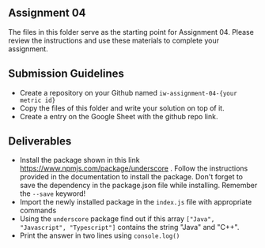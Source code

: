 ## Assignment 04

The files in this folder serve as the starting point for Assignment 04. Please review the instructions and use these materials to complete your assignment.

## Submission Guidelines

- Create a repository on your Github named `iw-assignment-04-{your metric id}`
- Copy the files of this folder and write your solution on top of it.
- Create a entry on the Google Sheet with the github repo link.

## Deliverables

- Install the package shown in this link https://www.npmjs.com/package/underscore . Follow the instructions provided in the documentation to install the package. Don't forget to save the dependency in the package.json file while installing. Remember the `--save` keyword!  
- Import the newly installed package in the `index.js` file with appropriate commands
- Using the `underscore` package find out if this array `["Java", "Javascript", "Typescript"]` contains the string "Java" and "C++". 
- Print the answer in two lines using `console.log()`
